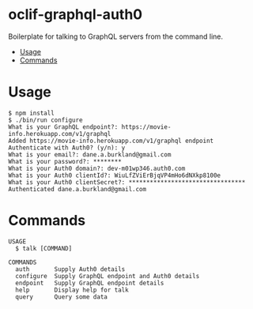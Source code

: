 # oclif-graphql-auth0

Boilerplate for talking to GraphQL servers from the command line.

<!-- toc -->

- [Usage](#usage)
- [Commands](#commands)
<!-- tocstop -->

# Usage

<!-- usage -->

```sh-session
$ npm install
$ ./bin/run configure
What is your GraphQL endpoint?: https://movie-info.herokuapp.com/v1/graphql
Added https://movie-info.herokuapp.com/v1/graphql endpoint
Authenticate with Auth0? (y/n): y
What is your email?: dane.a.burkland@gmail.com
What is your password?: ********
What is your Auth0 domain?: dev-m01wp346.auth0.com
What is your Auth0 clientId?: WiuLfZViErBjqVP4mHo6dNXkp8100e
What is your Auth0 clientSecret?: *********************************
Authenticated dane.a.burkland@gmail.com
```

<!-- usagestop -->

# Commands

```sh-session
USAGE
  $ talk [COMMAND]

COMMANDS
  auth       Supply Auth0 details
  configure  Supply GraphQL endpoint and Auth0 details
  endpoint   Supply GraphQL endpoint details
  help       Display help for talk
  query      Query some data
```

<!-- commandsstop -->

